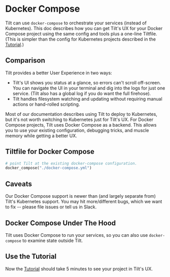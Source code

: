 # Docker Compose
Tilt can use `docker-compose` to orchestrate your services (instead of Kubernetes). This doc describes how you can get Tilt's UX for your Docker Compose project using the same config and tools plus a one-line Tiltfile. (This is simpler than the config for Kubernetes projects described in the [Tutorial](tutorial.html).)


## Comparison
Tilt provides a better User Experience in two ways:
* Tilt's UI shows you status at a glance, so errors can't scroll off-screen. You can navigate the UI in your terminal and dig into the logs for just one service. (Tilt also has a global log if you do want the full firehose).
* Tilt handles filesystem watching and updating without requiring manual actions or hand-rolled scripting.

Most of our documentation describes using Tilt to deploy to Kubernetes, but it's not worth switching to Kubernetes just for Tilt's UX. For Docker Compose projects, Tilt uses Docker Compose as a backend. This allows you to use your existing configuration, debugging tricks, and muscle memory while getting a better UX.

## Tiltfile for Docker Compose
```python
# point Tilt at the existing docker-compose configuration.
docker_compose("./docker-compose.yml")
```

## Caveats
Our Docker Compose support is newer than (and largely separate from) Tilt's Kubernetes support. You may hit more/different bugs, which we want to fix -- please file issues or tell us in Slack.

## Docker Compose Under The Hood
Tilt uses Docker Compose to run your services, so you can also use `docker-compose` to examine state outside Tilt.

## Use the Tutorial
Now the [Tutorial](tutorial.html) should take 5 minutes to see your project in Tilt's UX.